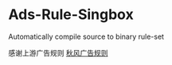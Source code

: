 # Ads-Rule-Singbox
Automatically compile source to binary rule-set

感谢上游广告规则  [秋风广告规则](https://github.com/TG-Twilight/AWAvenue-Ads-Rule)
